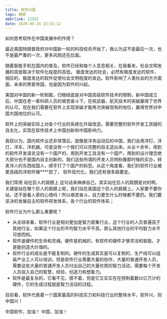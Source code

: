```yaml
---
title: 软件兴国
tags: 随想
abbrlink: 22552
date: 2020-05-24 23:51:12
---
```


如何思考软件在中国发展中的作用？

最近美国特朗普政府对中国新一轮的科技绞杀开始了，我认为这不是最后一次，也不是最严重的一次，更多风雨还在后面。

随着智能手机在国内的普及，软件已经和每个人息息相关，在我看来，社会文明发展的高低取决于软件化程度的高低。
极度发达的社会，必然有极度发达的软件，相应的，极度发达的软件促使社会文明程度的发达。软件影响了人类社会的方方面面，未来的黑客帝国，也是因为软件的兴起。

美国对中国的新一轮制裁，归根结底是对中国高级软件技术的限制，新中国成立后，中国在老一辈科研人员的艰苦奋斗下，在核武器，航天技术的突破赢得了世界的认可。现在我们需要在软件上实现突破才能再次突破现有的地位，赢得世界对中国大国地位的认可。

软件上的突破实际上对各个行业的系统化升级改造，需要完整的软件开发工具链的自主化，实现在软件技术上中国创新和中国影响力。

我窃以为，国内软件业还非常落后，就像是洋务运动后的中国，我们会用洋钉，洋灯，洋车，洋机器，可是没有一个我们可以完整的自主造出来。从业十余年，用到的软件开发语言没有一个国产的，用到开发工具没有一个国产，用到的设计理念绝大部分也不是国内自主创新的，我们这些所谓的开发人员特别像那时候的买办，转卖洋人的东西给国人，顺手打了个国产的标签。从这个角度看，我们的软件行业被更高级的洋软件殖****民了， 软件现代化，我们还有很多路要走。

我们常用 站在巨人的肩膀上 这句话来麻痹自己，其实站在巨人的肩膀是对的啊，关键是站在哪个巨人的肩膀上呢，我们站在美国这个巨人的肩膀上，人家要不要你站，还不是看人家的心情吗！所以艰苦奋斗，自力更生什么时候都不要扔。我们要坚决的发展自主的软件研发体系，各个行业的软件体系；

软件行业为什么那么重要呢？
- 从全球来看，软件行业是相对更加是智力密集行业，这个行业的人员普遍高于其他行业，如果这个行业的平均智力水平不高，那么其他行业的平均智力水平可想而知。
- 软件是硬件的生命和灵魂。硬件是机械的，有软件的硬件才够灵活和智能，才是能创造大价值的。
- 软件行业的成长是不能复制的。硬件的生成其实是可以复制的，生产线可以组装产业工人可以培训，但是软件行业需要大量的协作，大量的普通开发人员，需要这些大量的普通开发人员付出自己的大量优质的智力活动，需要每个开发人员投入自己的智慧，经验，创造力和想象力。
- 软件是最复杂的，它看不见，摸不着，但是它又实实在在控制着数以亿万计的硬件，它的生成过程就是智力活动的过程。


目前看，软件代表着一个国家最高的科技实力和科技行业的整体水平，软件兴，则中国兴！

中国软件，加油！ 中国，加油！











